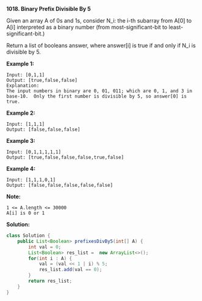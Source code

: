 **1018. Binary Prefix Divisible By 5**

Given an array A of 0s and 1s, consider N_i: the i-th subarray from A[0] to A[i] interpreted as a binary number (from most-significant-bit to least-significant-bit.)

Return a list of booleans answer, where answer[i] is true if and only if N_i is divisible by 5.

**Example 1:**
```
Input: [0,1,1]
Output: [true,false,false]
Explanation: 
The input numbers in binary are 0, 01, 011; which are 0, 1, and 3 in base-10.  Only the first number is divisible by 5, so answer[0] is true.
```
**Example 2:**
```
Input: [1,1,1]
Output: [false,false,false]
```
**Example 3:**
```
Input: [0,1,1,1,1,1]
Output: [true,false,false,false,true,false]
```
**Example 4:**
```
Input: [1,1,1,0,1]
Output: [false,false,false,false,false]
 ```

**Note:**
```
1 <= A.length <= 30000
A[i] is 0 or 1
```
**Solution:**
```java
class Solution {
    public List<Boolean> prefixesDivBy5(int[] A) {
        int val = 0;    
        List<Boolean> res_list =  new ArrayList<>();         
        for(int i : A) {
            val = (val << 1 | i) % 5;            
            res_list.add(val == 0);
        }
        return res_list;        
    }
}
```